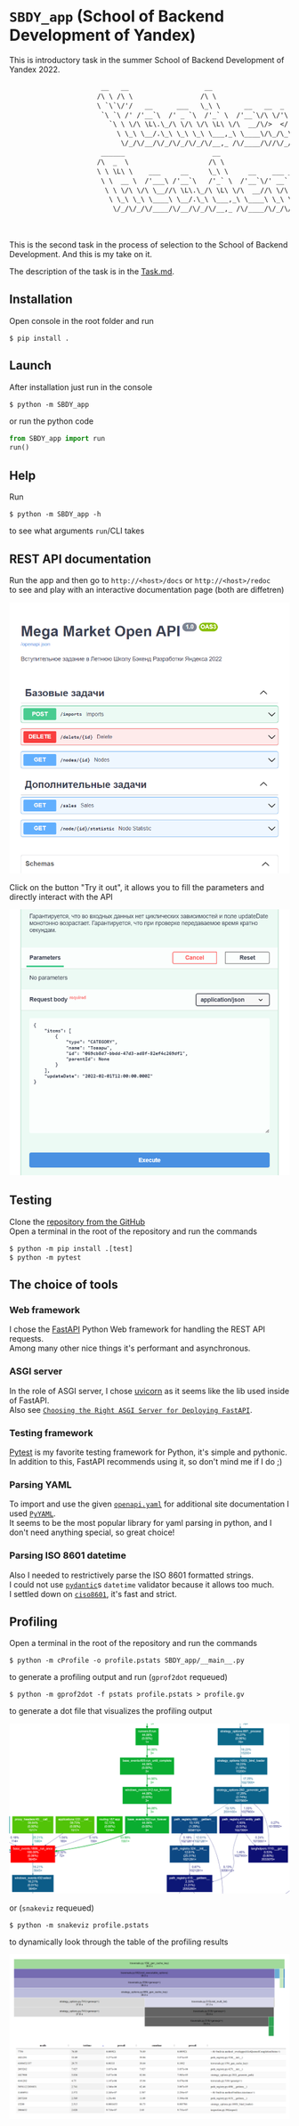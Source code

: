 # `SBDY_app` (School of Backend Development of Yandex)

This is introductory task in the summer School of Backend Development of Yandex 2022.

```txt
                       __   __                   __
                      /\ \ /\ \                 /\ \
                      \ `\`\/'/   __      ___   \_\ \      __   __  _
                       `\ `\ /' /'__`\  /' _ `\  /'_` \  /'__`\/\ \/'\
                         `\ \ \/\ \L\.\_/\ \/\ \/\ \L\ \/\  __/\/>  </
                           \ \_\ \__/.\_\ \_\ \_\ \___,_\ \____\/\_/\_\
                            \/_/\/__/\/_/\/_/\/_/\/__,_ /\/____/\//\/_/
                       ______                      __
                      /\  _  \                    /\ \
                      \ \ \L\ \    ___     __     \_\ \     __    ___ ___   __  __
                       \ \  __ \  /'___\ /'__`\   /'_` \  /'__`\/' __` __`\/\ \/\ \
                        \ \ \/\ \/\ \__//\ \L\.\_/\ \L\ \/\  __//\ \/\ \/\ \ \ \_\ \
                         \ \_\ \_\ \____\ \__/.\_\ \___,_\ \____\ \_\ \_\ \_\/`____ \
                          \/_/\/_/\/____/\/__/\/_/\/__,_ /\/____/\/_/\/_/\/_/`/___/> \
                                                                                /\___/
                                                                                \/__/
```

This is the second task in the process of selection to the School of Backend Development.
And this is my take on it.

The description of the task is in the [Task.md](Task.md).

## Installation

Open console in the root folder and run

```console
$ pip install .
```

## Launch

After installation just run in the console

```console
$ python -m SBDY_app
```

or run the python code

```python
from SBDY_app import run
run()
```

## Help

Run

```console
$ python -m SBDY_app -h
```

to see what arguments `run`/CLI takes

## REST API documentation

Run the app and then go to `http://<host>/docs` or `http://<host>/redoc`  
to see and play with an interactive documentation page (both are diffetren)

![screenshot](docs/webdoc.png)

Click on the button "Try it out", it allows you to fill the parameters and directly interact with the API

![screenshot](docs/webdoc_run.png)

## Testing

Clone the [repository from the GitHub](https://github.com/0dminnimda/enrollment_yandex_academy)  
Open a terminal in the root of the repository and run the commands
```console
$ python -m pip install .[test]
$ python -m pytest
```

## The choice of tools

### Web framework

I chose the [FastAPI](https://fastapi.tiangolo.com/) Python Web framework for handling the REST API requests.  
Among<!-- us ඞඞඞඞඞඞඞඞඞඞඞඞඞඞඞඞඞඞඞඞ why are you reading this? render the page, it's more beautiful -->
many other nice things it's performant and asynchronous.

### ASGI server

In the role of ASGI server, I chose [uvicorn](https://www.uvicorn.org/) as it seems like the lib used inside of FastAPI.  
Also see [`Choosing the Right ASGI Server for Deploying FastAPI`](https://github.com/tiangolo/fastapi/issues/2062).

### Testing framework

[Pytest](https://docs.pytest.org/en/latest/) is my favorite testing framework for Python, it's simple and pythonic.  
In addition to this, FastAPI recommends using it, so don't mind me if I do ;)

### Parsing YAML

To import and use the given [`openapi.yaml`](SBDY_app/openapi.yaml) for additional site documentation
I used [`PyYAML`](https://pyyaml.org/).  
It seems to be the most popular library for yaml parsing in python, and I don't need anything special, so great choice!

### Parsing ISO 8601 datetime

Also I needed to restrictively parse the ISO 8601 formatted strings.  
I could not use [`pydantic`](https://pydantic-docs.helpmanual.io/)s `datetime` validator because it allows too much.  
I settled down on [`ciso8601`](https://github.com/closeio/ciso8601), it's fast and strict.

## Profiling

Open a terminal in the root of the repository and run the commands

```console
$ python -m cProfile -o profile.pstats SBDY_app/__main__.py
```

to generate a profiling output and run (`gprof2dot` requeued)

```console
$ python -m gprof2dot -f pstats profile.pstats > profile.gv
```

to generate a dot file that visualizes the profiling output

![gprof2dot](docs/profiling_gprof2dot.png)

or (`snakeviz` requeued)

```console
$ python -m snakeviz profile.pstats
```

to dynamically look through the table of the profiling results

![gprof2dot](docs/profiling_snakeviz.png)
